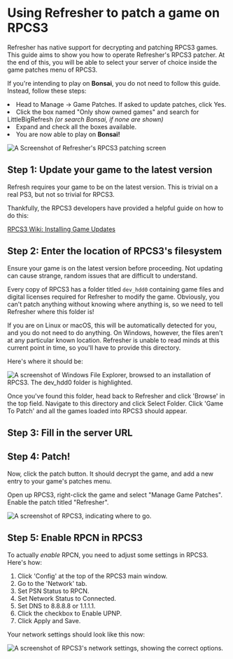 # Using Refresher to patch a game on RPCS3

<include from="Library.topic" element-id="supported-version-notice"/>

Refresher has native support for decrypting and patching RPCS3 games. This guide aims to show you how to operate Refresher's RPCS3 patcher. 
At the end of this, you will be able to select your server of choice inside the game patches menu of RPCS3.

<warning>
    <p>
        If you're intending to play on <b>Bonsai</b>, you do not need to follow this guide.
        Instead, follow these steps:
    </p>
    <list>
    <li>
        Head to Manage -> Game Patches. If asked to update patches, click Yes.
    </li>
    <li>
        Click the box named "Only show owned games" and search for LittleBigRefresh
        <i>(or search Bonsai, if none are shown)</i>
    </li>
    <li>
        Expand and check all the boxes available.
    </li>
    <li>
        You are now able to play on <b>Bonsai!</b>
    </li>
    </list>
</warning>

<include from="Library.topic" element-id="download-refresher"/>

![A Screenshot of Refresher's RPCS3 patching screen](refresher-rpcs3.png)

## Step 1: Update your game to the latest version

Refresh requires your game to be on the latest version. This is trivial on a real PS3, but not so trivial for RPCS3.

Thankfully, the RPCS3 developers have provided a helpful guide on how to do this:

<a href="https://wiki.rpcs3.net/index.php?title=Help:Installing_Game_Updates>">RPCS3 Wiki: Installing Game Updates</a>

## Step 2: Enter the location of RPCS3's filesystem

<warning>
    <p>
    Ensure your game is on the latest version before proceeding.
    Not updating can cause strange, random issues that are difficult to understand.
    </p>
</warning>

Every copy of RPCS3 has a folder titled `dev_hdd0` containing game files and digital licenses required for Refresher to modify the game. 
Obviously, you can't patch anything without knowing where anything is, so we need to tell Refresher where this folder is!

If you are on Linux or macOS, this will be automatically detected for you, and you do not need to do anything. 
On Windows, however, the files aren't at any particular known location. 
Refresher is unable to read minds at this current point in time, so you'll have to provide this directory.

Here's where it should be:

![A screenshot of Windows File Explorer, browsed to an installation of RPCS3. The dev_hdd0 folder is highlighted.](rpcs3-directory.png)

Once you've found this folder, head back to Refresher and click 'Browse' in the top field. 
Navigate to this directory and click Select Folder. Click 'Game To Patch' and all the games loaded into RPCS3 should appear.

## Step 3: Fill in the server URL

<include from="Library.topic" element-id="fill-in-server-url"/>

## Step 4: Patch!

Now, click the patch button. It should decrypt the game, and add a new entry to your game's patches menu.

Open up RPCS3, right-click the game and select "Manage Game Patches". Enable the patch titled "Refresher".

![A screenshot of RPCS3, indicating where to go.](rpcs3-patch-manager.png)

<include from="Library.topic" element-id="final-patching-message" />

## Step 5: Enable RPCN in RPCS3

To actually *enable* RPCN, you need to adjust some settings in RPCS3. Here's how:

1. Click 'Config' at the top of the RPCS3 main window.
2. Go to the 'Network' tab.
3. Set PSN Status to RPCN.
4. Set Network Status to Connected.
5. Set DNS to 8.8.8.8 or 1.1.1.1.
6. Click the checkbox to Enable UPNP.
7. Click Apply and Save.

Your network settings should look like this now:

![A screenshot of RPCS3's network settings, showing the correct options.](rpcs3-network-settings.png)